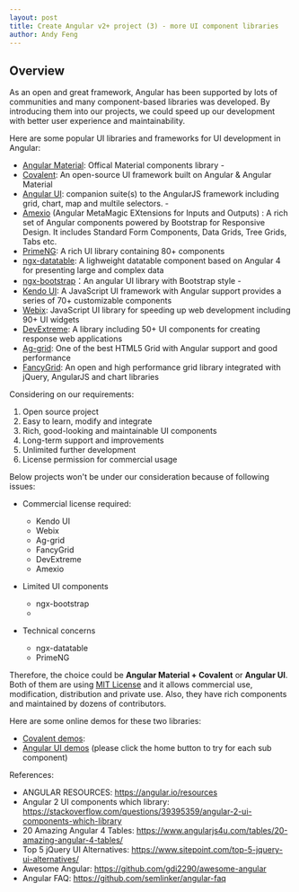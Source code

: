 ```yaml
---
layout: post
title: Create Angular v2+ project (3) - more UI component libraries
author: Andy Feng
---
```


## Overview ##
As an open and great framework, Angular has been supported by lots of communities and many component-based libraries was developed. By introducing them into our projects, we could speed up our development with better user experience and maintainability.

Here are some popular UI libraries and frameworks for UI development in Angular:

-	[Angular Material](https://material.angular.io ): Offical Material components library - 
-	[Covalent](https://teradata.github.io/covalent/#/components): An open-source UI framework built on Angular & Angular Material 
-	[Angular UI](https://angular-ui.github.io ): companion suite(s) to the AngularJS framework including grid, chart, map and multile selectors. - 
-	[Amexio](https://amexio.tech ) (Angular MetaMagic EXtensions for Inputs and Outputs) : A rich set of Angular components powered by Bootstrap for Responsive Design. It includes Standard Form Components, Data Grids, Tree Grids, Tabs etc. 
-	[PrimeNG](https://www.primefaces.org/primeng/): A rich UI library containing 80+ components  
-	[ngx-datatable](http://swimlane.github.io/ngx-datatable/): A lighweight datatable component based on Angular 4 for presenting large and complex data 
-	[ngx-bootstrap](http://valor-software.com/ngx-bootstrap/#/)：An angular UI library with Bootstrap style -   
-	[Kendo UI](https://www.telerik.com/kendo-angular-ui/ ): A JavaScript UI framework with Angular support provides a series of 70+ customizable components
-	[Webix](https://webix.com): JavaScript UI library for speeding up web development including 90+ UI widgets 
-	[DevExtreme](https://js.devexpress.com): A library including 50+ UI components for creating response web applications 
-	[Ag-grid](https://www.ag-grid.com): One of the best HTML5 Grid with Angular support and good performance 
-	[FancyGrid](https://fancygrid.com): An open and high performance grid library integrated with jQuery, AngularJS and chart libraries

Considering on our requirements:

1. Open source project
2. Easy to learn, modify and integrate
3. Rich, good-looking and maintainable UI components
4. Long-term support and improvements
5. Unlimited further development
6. License permission for commercial usage

Below projects won't be under our consideration because of following issues:

- Commercial license required:
	- Kendo UI
	- Webix
	- Ag-grid
	- FancyGrid
	- DevExtreme
	- Amexio

- Limited UI components
	- ngx-bootstrap
	- 

- Technical concerns       
	- ngx-datatable
	- PrimeNG

Therefore, the choice could be **Angular Material + Covalent** or **Angular UI**. Both of them are using [MIT License](https://opensource.org/licenses/MIT ) and it allows commercial use, modification, distribution and private use. Also, they have rich components and maintained by dozens of contributors. 

Here are some online demos for these two libraries:

-	[Covalent demos](https://teradata.github.io/covalent/#/components): 
-	[Angular UI demos](https://angular-ui.github.io) (please click the home button to try for each sub component)

References:

- ANGULAR RESOURCES: https://angular.io/resources 
- Angular 2 UI components which library: https://stackoverflow.com/questions/39395359/angular-2-ui-components-which-library 
- 20 Amazing Angular 4 Tables: https://www.angularjs4u.com/tables/20-amazing-angular-4-tables/ 
- Top 5 jQuery UI Alternatives: https://www.sitepoint.com/top-5-jquery-ui-alternatives/ 
- Awesome Angular: https://github.com/gdi2290/awesome-angular 
- Angular FAQ: https://github.com/semlinker/angular-faq 

